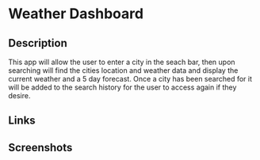 # Weather Dashboard

## Description

This app will allow the user to enter a city in the seach bar, then upon searching will find the cities location and weather data and display the current weather and a 5 day forecast. Once a city has been searched for it will be added to the search history for the user to access again if they desire.

## Links

## Screenshots



<!--        TO-DO
GIVEN a weather dashboard with form inputs
WHEN I search for a city
THEN I am presented with current and future conditions for that city and that city is added to the search history
WHEN I view current weather conditions for that city
THEN I am presented with the city name, the date, an icon representation of weather conditions, the temperature, the humidity, and the wind speed
WHEN I view future weather conditions for that city
THEN I am presented with a 5-day forecast that displays the date, an icon representation of weather conditions, the temperature, the wind speed, and the humidity
WHEN I click on a city in the search history
THEN I am again presented with current and future conditions for that city